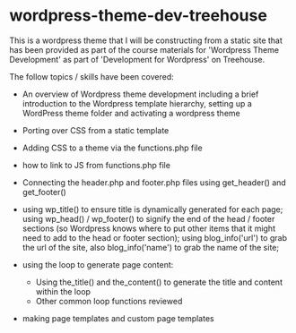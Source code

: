 # wordpress-theme-dev-treehouse

This is a wordpress theme that I will be constructing from a static site that has been provided as part of the course materials for 'Wordpress Theme Development' as part of 'Development for Wordpress' on Treehouse.

The follow topics / skills have been covered:

- An overview of Wordpress theme development including a brief introduction to the Wordpress template hierarchy, setting up a WordPress theme folder and activating a wordpress theme

- Porting over CSS from a static template

- Adding CSS to a theme via the functions.php file

- how to link to JS from functions.php file

- Connecting the header.php and footer.php files using get_header() and get_footer()

- using wp_title() to ensure title is dynamically generated for each page; using wp_head() / wp_footer() to signify the end of the head / footer sections (so Wordpress knows where to put other items that it might need to add to the head or footer section); using blog_info('url') to grab the url of the site, also  blog_info('name') to grab the name of the site; 

- using the loop to generate page content:
    - Using the_title() and the_content() to generate the title and content within the loop
    - Other common loop functions reviewed
    
- making page templates and custom page templates

